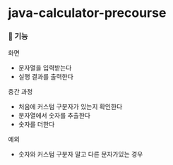 # java-calculator-precourse

### 🚩 기능

화면

- 문자열을 입력받는다
- 실행 결과를 출력한다

중간 과정

- 처음에 커스텀 구분자가 있는지 확인한다
- 문자열에서 숫자를 추출한다
- 숫자를 더한다

예외

- 숫자와 커스텀 구분자 말고 다른 문자가있는 경우
